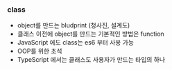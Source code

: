 ### class

- object를 만드는 bludprint (청사진, 설계도)
- 클래스 이전에 object를 만드는 기본적인 방법은 function
- JavaScript 에도 class는 es6 부터 사용 가능
- OOP를 위한 초석
- TypeScript 에서는 클래스도 사용자가 만드는 타입의 하나
